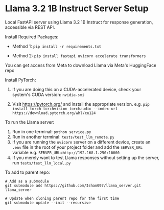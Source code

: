 # Llama 3.2 1B Instruct Server Setup

Local FastAPI server using Llama 3.2 1B Instruct for response generation, accessible via REST API.

Install Required Packages:

- Method 1: `pip install -r requirements.txt`

- Method 2: `pip install fastapi uvicorn accelerate transformers`

You can get access from Meta to download Llama via Meta's HuggingFace repo

Install PyTorch:

1. If you are doing this on a CUDA-accelerated device, check your system's CUDA version: `nvidia-smi`

2. Visit https://pytorch.org/ and install the appropriate version. e.g. `pip install torch torchvision torchaudio --index-url https://download.pytorch.org/whl/cu124`

To run the Llama server:

1. Run in  one terminal: `python service.py` 
2. Run in another terminal: `tests/test_llm_remote.py`
3. If you are running the `uvicorn` server on a different device, create an `.env` file in the root of your project folder and add the `SERVER_URL` variable e.g. `SERVER_URL=http://192.168.1.250:10000`
4. If you merely want to test Llama responses without setting up the server, run `tests/test_llm_local.py`

To add to parent repo:
```
# Add as a submodule
git submodule add https://github.com/IshanG97/llama_server.git llama_server

# Update when cloning parent repo for the first time
git submodule update --init --recursive

```